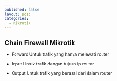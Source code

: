```yaml
---
published: false
layout: post
categories:
  - Mikrotik
---
```

## Chain Firewall Mikrotik

- Forward
Untuk trafik yang hanya melewati router

- Input
Untuk trafik dengan tujuan ip router

- Output
Untuk trafik yang berasal dari dalam router



